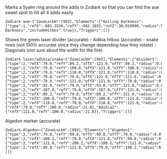 Marks a 5yalm ring around the adds in Zodiark so that you can find the aoe sweet spot to hit all 4 adds easily
```
Zodiark aoe~{"ZoneLockH":[993],"Elements":{"Roiling Darkness":{"type":1,"refX":-603.3536,"refY":-842.1655,"refZ":30.019999,"radius":5.0,"refActorName":"Roiling Darkness","includeHitbox":true}},"Triggers":[]}
```
Shows the green laser divider (accurate) - Adikia hitbox (accurate) - snake rows (not 100% accurate since they change depending how they rotate) - Diagonals (not sure about the width for the fire)
```
Zodiark laser/adikia/snake~{"ZoneLockH":[993],"Elements":{"divider1":{"type":2,"refX":79.0,"refY":89.2,"offX":121.0,"offY":89.2,"radius":0.0,"color":3372154880,"overlayText":"divider1"},"divider2":{"type":2,"refX":79.0,"refY":100.0,"offX":121.0,"offY":100.0,"radius":0.0,"color":3372154880,"overlayText":"divider2"},"divider3":{"type":2,"refX":79.0,"refY":110.8,"offX":121.0,"offY":110.8,"radius":0.0,"color":3372154880,"overlayText":"divider3"},"diagonal1":{"type":2,"refX":79.0,"refY":79.0,"offX":121.0,"offY":121.0,"radius":0.0,"color":3355467481},"diagonal2":{"type":2,"refX":79.0,"refY":121.0,"offX":121.0,"offY":79.0,"radius":0.0,"color":3355467481},"third1":{"type":2,"refX":93.0,"refY":79.0,"offX":93.0,"offY":121.0,"radius":0.0,"color":3355508480},"third2":{"type":2,"refX":107.0,"refY":79.0,"offX":107.0,"offY":121.0,"radius":0.0,"color":3355508480},"divider4":{"type":2,"refX":89.2,"refY":79.0,"offX":89.2,"offY":121.0,"radius":0.0,"color":3372154880},"divider5":{"type":2,"refX":100.0,"refY":79.0,"offX":100.0,"offY":121.0,"radius":0.0,"color":3372154880},"divider6":{"type":2,"refX":110.8,"refY":79.0,"offX":110.8,"offY":121.0,"radius":0.0,"color":3372154880},"Adikia1":{"refX":79.0,"refY":100.0,"radius":21.0},"Adikia2":{"refX":121.0,"refY":100.0,"radius":21.0}},"Triggers":[]}
```
Algedon marker (accurate)
```
Zodiark-Algedon~{"ZoneLockH":[993],"Elements":{"Algedon1":{"type":2,"refX":79.0,"refY":99.8,"offX":99.8,"offY":79.0,"radius":0.0},"Algedon2":{"type":2,"refX":100.2,"refY":79.0,"offX":121.0,"offY":99.8,"radius":0.0},"Algedon3":{"type":2,"refX":121.0,"refY":100.2,"offX":100.2,"offY":121.0,"radius":0.0},"Algedon4":{"type":2,"refX":99.8,"refY":121.0,"offX":79.0,"offY":100.2,"radius":0.0}},"Triggers":[]}
```
